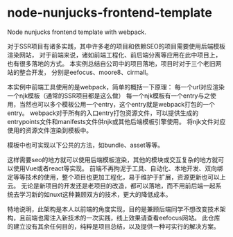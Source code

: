 # node-nunjucks-frontend-template
Node nunjucks frontend template with webpack.

对于SSR项目有诸多实践，其中许多老的项目和依赖SEO的项目需要使用后端模板渲染网站，
对于前端来说，诸如前端工程化、前后端分离等应用在此中项目上，也有很多落地的方式。
本实例总结自公司中的项目落地，项目时对于三个老旧网站的整合开发，
分别是eefocus、moore8、cirmall。

本实例中前端工具使用的是webpack，简单的概括一下原理：
每一个url对应渲染一个njk模板（通常的SSR项目都是这么做）
每一个njk模板有一个entry与之使用，当然也可以多个模板公用一个entry，这个entry就是webpack打包的一个entry。
webpack对于所有的入口entry打包资源文件，可以提供生成的entrypoints文件和manifests文件供njk或其他后端模板引擎使用。
将njk文件对应使用的资源文件渲染到模板中。

模板中也可实现以下公共的方法，如bundle、asset等等。

这样需要seo的地方就可以使用后端模板渲染，其他的模块或交互复杂的地方就可以使用Vue或者react等实现。
前端不再拘泥于工具、自动化、本地开发、双向绑定等等技术的使用，整个项目也更加工程化，易于维护于扩展，资源更新也可以上云。
无论是新项目的开发还是老项目的改造，都可以落地，而不用前后端一起系统去学习新的如nuxt这种兼顾双方的技术，更大的降低成本。

特地说明，此架构是本人以前端的角度实现，目的是兼顾后端同学不想改变技术架构，且前端也需注入新技术的一次实践，线上效果请查看eefocus网站。
此仓库的建立没有其余任何目的，纯粹是项目总结，以及提供一种可实行的解决方案。
